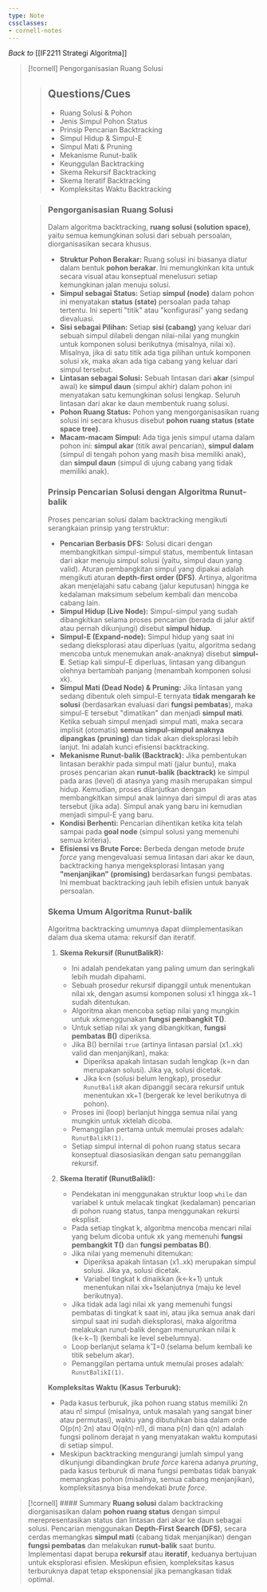 ```yaml
---
type: Note 
cssclasses:
- cornell-notes
---
```


_Back to_ [[IF2211 Strategi Algoritma]]

> [!cornell] Pengorganisasian Ruang Solusi
> 
> > ## Questions/Cues
> > 
> > - Ruang Solusi & Pohon
> > - Jenis Simpul Pohon Status
> > - Prinsip Pencarian Backtracking
> > - Simpul Hidup & Simpul-E
> > - Simpul Mati & Pruning
> > - Mekanisme Runut-balik
> > - Keunggulan Backtracking
> > - Skema Rekursif Backtracking
> > - Skema Iteratif Backtracking
> > - Kompleksitas Waktu Backtracking
> 
> > ### Pengorganisasian Ruang Solusi
> > 
> > Dalam algoritma backtracking, **ruang solusi (solution space)**, yaitu semua kemungkinan solusi dari sebuah persoalan, diorganisasikan secara khusus.
> > 
> > - **Struktur Pohon Berakar:** Ruang solusi ini biasanya diatur dalam bentuk **pohon berakar**. Ini memungkinkan kita untuk secara visual atau konseptual menelusuri setiap kemungkinan jalan menuju solusi.
> > - **Simpul sebagai Status:** Setiap **simpul (node)** dalam pohon ini menyatakan **status (state)** persoalan pada tahap tertentu. Ini seperti "titik" atau "konfigurasi" yang sedang dievaluasi.
> > - **Sisi sebagai Pilihan:** Setiap **sisi (cabang)** yang keluar dari sebuah simpul dilabeli dengan nilai-nilai yang mungkin untuk komponen solusi berikutnya (misalnya, nilai xi​). Misalnya, jika di satu titik ada tiga pilihan untuk komponen solusi xk​, maka akan ada tiga cabang yang keluar dari simpul tersebut.
> > - **Lintasan sebagai Solusi:** Sebuah lintasan dari **akar** (simpul awal) ke **simpul daun** (simpul akhir) dalam pohon ini menyatakan satu kemungkinan solusi lengkap. Seluruh lintasan dari akar ke daun membentuk ruang solusi.
> > - **Pohon Ruang Status:** Pohon yang mengorganisasikan ruang solusi ini secara khusus disebut **pohon ruang status (state space tree)**.
> > - **Macam-macam Simpul:** Ada tiga jenis simpul utama dalam pohon ini: **simpul akar** (titik awal pencarian), **simpul dalam** (simpul di tengah pohon yang masih bisa memiliki anak), dan **simpul daun** (simpul di ujung cabang yang tidak memiliki anak).
> > 
> > ### Prinsip Pencarian Solusi dengan Algoritma Runut-balik
> > 
> > Proses pencarian solusi dalam backtracking mengikuti serangkaian prinsip yang terstruktur:
> > 
> > - **Pencarian Berbasis DFS:** Solusi dicari dengan membangkitkan simpul-simpul status, membentuk lintasan dari akar menuju simpul solusi (yaitu, simpul daun yang valid). Aturan pembangkitan simpul yang dipakai adalah mengikuti aturan **depth-first order (DFS)**. Artinya, algoritma akan menjelajahi satu cabang (jalur keputusan) hingga ke kedalaman maksimum sebelum kembali dan mencoba cabang lain.
> > - **Simpul Hidup (Live Node):** Simpul-simpul yang sudah dibangkitkan selama proses pencarian (berada di jalur aktif atau pernah dikunjungi) disebut **simpul hidup**.
> > - **Simpul-E (Expand-node):** Simpul hidup yang saat ini sedang dieksplorasi atau diperluas (yaitu, algoritma sedang mencoba untuk menemukan anak-anaknya) disebut **simpul-E**. Setiap kali simpul-E diperluas, lintasan yang dibangun olehnya bertambah panjang (menambah komponen solusi xk​).
> > - **Simpul Mati (Dead Node) & Pruning:** Jika lintasan yang sedang dibentuk oleh simpul-E ternyata **tidak mengarah ke solusi** (berdasarkan evaluasi dari **fungsi pembatas**), maka simpul-E tersebut "dimatikan" dan menjadi **simpul mati**. Ketika sebuah simpul menjadi simpul mati, maka secara implisit (otomatis) **semua simpul-simpul anaknya dipangkas (pruning)** dan tidak akan dieksplorasi lebih lanjut. Ini adalah kunci efisiensi backtracking.
> > - **Mekanisme Runut-balik (Backtrack):** Jika pembentukan lintasan berakhir pada simpul mati (jalur buntu), maka proses pencarian akan **runut-balik (backtrack)** ke simpul pada aras (level) di atasnya yang masih merupakan simpul hidup. Kemudian, proses dilanjutkan dengan membangkitkan simpul anak lainnya dari simpul di aras atas tersebut (jika ada). Simpul anak yang baru ini kemudian menjadi simpul-E yang baru.
> > - **Kondisi Berhenti:** Pencarian dihentikan ketika kita telah sampai pada **goal node** (simpul solusi yang memenuhi semua kriteria).
> > - **Efisiensi vs Brute Force:** Berbeda dengan metode _brute force_ yang mengevaluasi semua lintasan dari akar ke daun, backtracking hanya mengeksplorasi lintasan yang **"menjanjikan" (promising)** berdasarkan fungsi pembatas. Ini membuat backtracking jauh lebih efisien untuk banyak persoalan.
> > 
> > ### Skema Umum Algoritma Runut-balik
> > 
> > Algoritma backtracking umumnya dapat diimplementasikan dalam dua skema utama: rekursif dan iteratif.
> > 
> > 1. **Skema Rekursif (RunutBalikR):**
> >     
> >     - Ini adalah pendekatan yang paling umum dan seringkali lebih mudah dipahami.
> >     - Sebuah prosedur rekursif dipanggil untuk menentukan nilai xk​, dengan asumsi komponen solusi x1​ hingga xk−1​ sudah ditentukan.
> >     - Algoritma akan mencoba setiap nilai yang mungkin untuk xk​ menggunakan **fungsi pembangkit T()**.
> >     - Untuk setiap nilai xk​ yang dibangkitkan, **fungsi pembatas B()** diperiksa.
> >     - Jika B() bernilai `true` (artinya lintasan parsial (x1​..xk​) valid dan menjanjikan), maka:
> >         - Diperiksa apakah lintasan sudah lengkap (k=n dan merupakan solusi). Jika ya, solusi dicetak.
> >         - Jika k<n (solusi belum lengkap), prosedur `RunutBalikR` akan dipanggil secara rekursif untuk menentukan xk+1​ (bergerak ke level berikutnya di pohon).
> >     - Proses ini (loop) berlanjut hingga semua nilai yang mungkin untuk xk​ telah dicoba.
> >     - Pemanggilan pertama untuk memulai proses adalah: `RunutBalikR(1)`.
> >     - Setiap simpul internal di pohon ruang status secara konseptual diasosiasikan dengan satu pemanggilan rekursif.
> > 2. **Skema Iteratif (RunutBalikI):**
> >     
> >     - Pendekatan ini menggunakan struktur loop `while` dan variabel k untuk melacak tingkat (kedalaman) pencarian di pohon ruang status, tanpa menggunakan rekursi eksplisit.
> >     - Pada setiap tingkat k, algoritma mencoba mencari nilai yang belum dicoba untuk xk​ yang memenuhi **fungsi pembangkit T()** dan **fungsi pembatas B()**.
> >     - Jika nilai yang memenuhi ditemukan:
> >         - Diperiksa apakah lintasan (x1​..xk​) merupakan simpul solusi. Jika ya, solusi dicetak.
> >         - Variabel tingkat k dinaikkan (k←k+1) untuk menentukan nilai xk+1​ selanjutnya (maju ke level berikutnya).
> >     - Jika tidak ada lagi nilai xk​ yang memenuhi fungsi pembatas di tingkat k saat ini, atau jika semua anak dari simpul saat ini sudah dieksplorasi, maka algoritma melakukan runut-balik dengan menurunkan nilai k (k←k−1) (kembali ke level sebelumnya).
> >     - Loop berlanjut selama k=0 (selama belum kembali ke titik sebelum akar).
> >     - Pemanggilan pertama untuk memulai proses adalah: `RunutBalikI(1)`.
> > 
> > **Kompleksitas Waktu (Kasus Terburuk):**
> > 
> > - Pada kasus terburuk, jika pohon ruang status memiliki 2n atau n! simpul (misalnya, untuk masalah yang sangat biner atau permutasi), waktu yang dibutuhkan bisa dalam orde O(p(n)⋅2n) atau O(q(n)⋅n!), di mana p(n) dan q(n) adalah fungsi polinom derajat n yang menyatakan waktu komputasi di setiap simpul.
> > - Meskipun backtracking mengurangi jumlah simpul yang dikunjungi dibandingkan _brute force_ karena adanya _pruning_, pada kasus terburuk di mana fungsi pembatas tidak banyak memangkas pohon (misalnya, semua cabang menjanjikan), kompleksitasnya bisa mendekati _brute force_.
 
> [!cornell] #### Summary
> **Ruang solusi** dalam backtracking diorganisasikan dalam **pohon ruang status** dengan simpul merepresentasikan status dan lintasan dari akar ke daun sebagai solusi. Pencarian menggunakan **Depth-First Search (DFS)**, secara cerdas memangkas **simpul mati** (cabang tidak menjanjikan) dengan **fungsi pembatas** dan melakukan **runut-balik** saat buntu. Implementasi dapat berupa **rekursif** atau **iteratif**, keduanya bertujuan untuk eksplorasi efisien. Meskipun efisien, kompleksitas kasus terburuknya dapat tetap eksponensial jika pemangkasan tidak optimal.